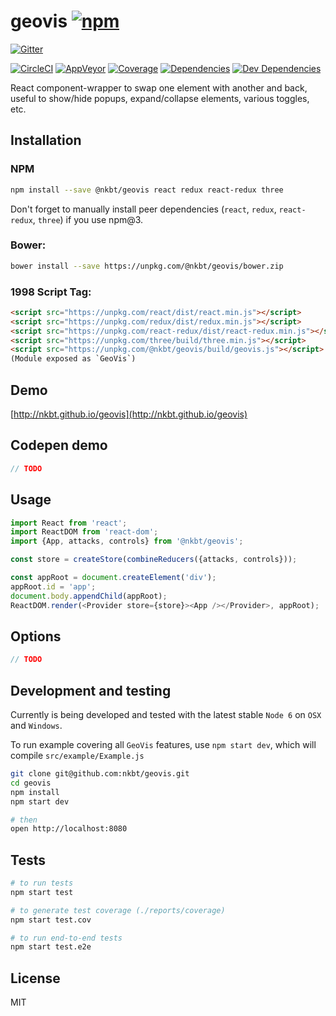 # geovis [![npm](https://img.shields.io/npm/v/geovis.svg?style=flat-square)](https://www.npmjs.com/package/geovis)

[![Gitter](https://img.shields.io/gitter/room/nkbt/help.svg?style=flat-square)](https://gitter.im/nkbt/help)

[![CircleCI](https://img.shields.io/circleci/project/nkbt/geovis.svg?style=flat-square&label=nix-build)](https://circleci.com/gh/nkbt/geovis)
[![AppVeyor](https://img.shields.io/appveyor/ci/nkbt/geovis.svg?style=flat-square&label=win-build)](https://ci.appveyor.com/project/nkbt/geovis)
[![Coverage](https://img.shields.io/codecov/c/github/nkbt/geovis.svg?style=flat-square)](https://codecov.io/github/nkbt/geovis?branch=master)
[![Dependencies](https://img.shields.io/david/nkbt/geovis.svg?style=flat-square)](https://david-dm.org/nkbt/geovis)
[![Dev Dependencies](https://img.shields.io/david/dev/nkbt/geovis.svg?style=flat-square)](https://david-dm.org/nkbt/geovis#info=devDependencies)

React component-wrapper to swap one element with another and back, useful to show/hide popups, expand/collapse elements, various toggles, etc.

## Installation

### NPM
```sh
npm install --save @nkbt/geovis react redux react-redux three

```

Don't forget to manually install peer dependencies (`react`, `redux`, `react-redux`, `three`) if you use npm@3.


### Bower:
```sh
bower install --save https://unpkg.com/@nkbt/geovis/bower.zip
```


### 1998 Script Tag:
```html
<script src="https://unpkg.com/react/dist/react.min.js"></script>
<script src="https://unpkg.com/redux/dist/redux.min.js"></script>
<script src="https://unpkg.com/react-redux/dist/react-redux.min.js"></script>
<script src="https://unpkg.com/three/build/three.min.js"></script>
<script src="https://unpkg.com/@nkbt/geovis/build/geovis.js"></script>
(Module exposed as `GeoVis`)
```


## Demo

[http://nkbt.github.io/geovis](http://nkbt.github.io/geovis)

## Codepen demo

```js
// TODO
```

## Usage
```js
import React from 'react';
import ReactDOM from 'react-dom';
import {App, attacks, controls} from '@nkbt/geovis';

const store = createStore(combineReducers({attacks, controls}));

const appRoot = document.createElement('div');
appRoot.id = 'app';
document.body.appendChild(appRoot);
ReactDOM.render(<Provider store={store}><App /></Provider>, appRoot);
```

## Options

```js
// TODO
```

## Development and testing

Currently is being developed and tested with the latest stable `Node 6` on `OSX` and `Windows`.

To run example covering all `GeoVis` features, use `npm start dev`, which will compile `src/example/Example.js`

```bash
git clone git@github.com:nkbt/geovis.git
cd geovis
npm install
npm start dev

# then
open http://localhost:8080
```

## Tests

```bash
# to run tests
npm start test

# to generate test coverage (./reports/coverage)
npm start test.cov

# to run end-to-end tests
npm start test.e2e
```

## License

MIT
